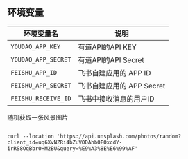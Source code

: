 ## 环境变量



|环境变量名 | 说明|
|---|---|
|`YOUDAO_APP_KEY` | 有道API的API KEY |
|`YOUDAO_APP_SECRET`| 有道API的API Secret |
|`FEISHU_APP_ID`| 飞书自建应用的 APP ID | 
|`FEISHU_APP_SECRET`| 飞书自建应用的 APP Secret |
|`FEISHU_RECEIVE_ID`| 飞书中接收消息的用户ID |



随机获取一张风景图片
```shell

curl --location 'https://api.unsplash.com/photos/random?client_id=uq6XvNZRi4bZuVODAhb0FOxcdY-irRS8OqBbr0HM2BU&query=%E9%A3%8E%E6%99%AF'
```
